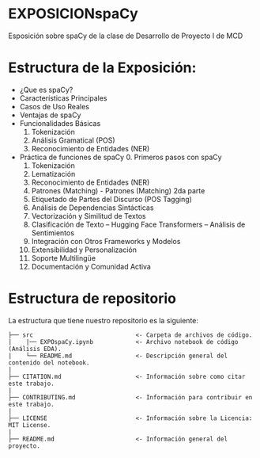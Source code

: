 # EXPOSICIONspaCy
Esposición sobre spaCy  de la clase de Desarrollo de Proyecto I de MCD

# Estructura de la Exposición:
* ¿Que es spaCy?
* Características Principales
* Casos de Uso Reales
* Ventajas de spaCy
* Funcionalidades Básicas
  1. Tokenización
  2. Análisis Gramatical (POS)
  3. Reconocimiento de Entidades (NER)
* Práctica de funciones de spaCy
  0. Primeros pasos con spaCy
  1. Tokenización
  2. Lematización
  3. Reconocimiento de Entidades (NER)
  4. Patrones (Matching) - Patrones (Matching) 2da parte
  5. Etiquetado de Partes del Discurso (POS Tagging)
  6. Análisis de Dependencias Sintácticas
  7. Vectorización y Similitud de Textos
  8. Clasificación de Texto – Hugging Face Transformers – Análisis de Sentimientos
  9. Integración con Otros Frameworks y Modelos
  10. Extensibilidad y Personalización
  11. Soporte Multilingüe
  12. Documentación y Comunidad Activa

# Estructura de repositorio

La estructura que tiene nuestro repositorio es la siguiente:

    ├── src                             <- Carpeta de archivos de código.    
    |    |── EXPOspaCy.ipynb            <- Archivo notebook de código (Análisis EDA).
    |    └── README.md                  <- Descripción general del contenido del notebook.
    |  
    ├── CITATION.md                     <- Información sobre como citar este trabajo.  
    |  
    ├── CONTRIBUTING.md                 <- Información para contribuir en este trabajo.  
    |   
    ├── LICENSE                         <- Información sobre la Licencia: MIT License.  
    |  
    ├── README.md                       <- Información general del proyecto.
